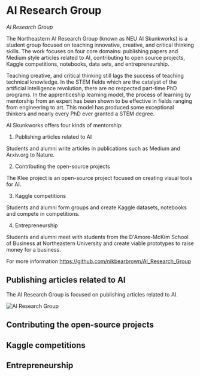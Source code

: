 # AI Research Group
*AI Research Group*  

The Northeastern AI Research Group (known as NEU AI Skunkworks) is a student group focused on teaching innovative, creative, and critical thinking skills. The work focuses on four core domains: publishing papers and Medium style articles related to AI, contributing to open source projects, Kaggle competitions, notebooks, data sets, and entrepreneurship.

Teaching creative, and critical thinking still lags the success of teaching technical knowledge. In the STEM fields which are the catalyst of the artificial intelligence revolution, there are no respected part-time PhD programs. In the apprenticeship learning model, the process of learning by mentorship from an expert has been shown to be effective in fields ranging from engineering to art. This model has produced some exceptional thinkers and nearly every PhD ever granted a STEM degree.


AI Skunkworks offers four kinds of mentorship:

1. Publishing articles related to AI

Students and alumni write articles in publications such as Medium and Arxiv.org to Nature.

2. Contributing the open-source projects

The Klee project is an open-source project focused on creating visual tools for AI.

3. Kaggle competitions

Students and alumni form groups and create Kaggle datasets, notebooks and compete in competitions.

4. Entrepreneurship

Students and alumni meet with students from the D'Amore-McKim School of Business at Northeastern University and create viable prototypes to raise money for a business.

For more information https://github.com/nikbearbrown/AI_Research_Group





## Publishing articles related to AI   

The AI Research Group is focused on publishing articles related to AI. 

![AI Research Group](https://github.com/nikbearbrown/AI_Research_Group/raw/main/IMG/AI_Research_Group.jpg)


## Contributing the open-source projects    


## Kaggle competitions    


##  Entrepreneurship   

